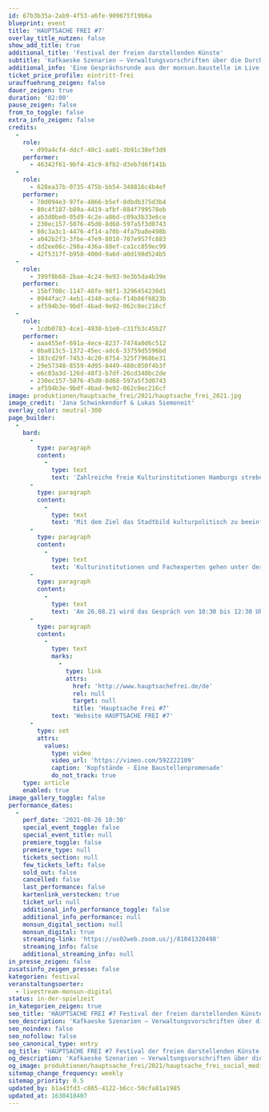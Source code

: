 ```yaml
---
id: 67b3b35a-2ab9-4f53-a6fe-909675f19b6a
blueprint: event
title: 'HAUPTSACHE FREI #7'
overlay_title_nutzen: false
show_add_title: true
additional_title: 'Festival der freien darstellenden Künste'
subtitle: 'Kafkaeske Szenarien – Verwaltungsvorschriften über die Durchführung von Bauaufgaben der Freien und Hansestadt Hamburg (VV-Bau)'
additional_info: 'Eine Gesprächsrunde aus der monsun.baustelle im Live-Stream'
ticket_price_profile: eintritt-frei
urauffuehrung_zeigen: false
dauer_zeigen: true
duration: '02:00'
pause_zeigen: false
from_to_toggle: false
extra_info_zeigen: false
credits:
  -
    role:
      - d99a4cf4-ddcf-40c1-aa01-3b91c38ef3d9
    performer:
      - 46342f61-9bf4-41c9-8fb2-d3eb7d6f141b
  -
    role:
      - 628ea37b-0735-475b-bb54-348816c4b4ef
    performer:
      - 70d094e3-97fe-4866-b5ef-8dbdb375d3b4
      - 80c4f187-b89a-4419-afbf-884f799578eb
      - ab3d0be0-05d9-4c2e-a86d-c09a3b33e6ce
      - 230ec157-5076-45d0-8d68-597a5f3d0743
      - 08c3a3c1-4476-4f14-a70b-4fa7ba8e498b
      - a042b2f3-3fbe-47e9-8010-707e957fc883
      - dd2ee86c-298a-436a-88ef-ca1cc859ec99
      - 42f5317f-b958-400d-9a6d-a0d198d524b5
  -
    role:
      - 399f8b68-2bae-4c24-9e93-9e3b5da4b39e
    performer:
      - 15bf708c-1147-46fe-98f1-3296454230d1
      - 0944fac7-4eb1-4140-ac6a-f14b86f6823b
      - af594b3e-9bdf-4bad-9e92-062c0ec216cf
  -
    role:
      - 1cdb0783-4ce1-4930-b1e0-c31fb3c45b27
    performer:
      - aaa455ef-691a-4ece-8237-7474a0d6c512
      - 0ba013c5-1372-45ec-adc6-33759d5596bd
      - 183cd29f-7453-4c20-8754-325f7968be31
      - 29e57348-8559-4d95-8449-480c850f4b3f
      - e6c03a3d-126d-48f3-b7df-26cd340bc2de
      - 230ec157-5076-45d0-8d68-597a5f3d0743
      - af594b3e-9bdf-4bad-9e92-062c0ec216cf
image: produktionen/hauptsache_frei/2021/hauptsache_frei_2021.jpg
image_credit: 'Jana Schwinkendorf & Lukas Siemoneit'
overlay_color: neutral-300
page_builder:
  -
    bard:
      -
        type: paragraph
        content:
          -
            type: text
            text: 'Zahlreiche freie Kulturinstitutionen Hamburgs streben für ihre Häuser eine bauliche Weiterentwicklung an und beantragen dafür öffentliche Gelder, so auch das monsun.theater für seinen barrierefreien Umbau. Was als vielversprechendes zukunftsweisendes Projekt beginnt, verwandelt sich zunehmend in ein kompliziertes Geflecht von baubehördlichen Auflagen, Prüfungen, Mittelabrufen und Befindlichkeiten aller involvierter Parteien. '
      -
        type: paragraph
        content:
          -
            type: text
            text: 'Mit dem Ziel das Stadtbild kulturpolitisch zu beeinflussen und die vielfältige Kulturlandschaft Hamburgs zu erhalten, beginnt für Kulturinstitutionen oft ein Kampf um die bauliche Umsetzung. Bei öffentlich geförderten Bauvorhaben können die Verwaltungsvorschriften der VV-Bau mit der realen Baustellensituation kollidieren. '
      -
        type: paragraph
        content:
          -
            type: text
            text: 'Kulturinstitutionen und Fachexperten gehen unter der Gesprächsführung des freien Kulturjournalisten Falk Schreiber in den Austausch und die Diskussion: Welche Fallstricke resultieren aus dem baubehördlichen Prozess und den Auflagen der VV-Bau? Bedarf es einer Anpassung des Verfahrenssystems, damit eine geförderte Beratung und Systemsteuerung für Kulturinstitutionen entsteht? Ein Startschuss für eine Initiative, in der Kulturinstitutionen von der Antragstellung bis zum Bauprojektabschluss fachkompetent beraten und begleitet werden. '
      -
        type: paragraph
        content:
          -
            type: text
            text: 'Am 26.08.21 wird das Gespräch von 10:30 bis 12:30 Uhr via Live-Stream über die ZOOM-Plattform des monsun.theaters übertragen und lädt zum Austausch ein.'
      -
        type: paragraph
        content:
          -
            type: text
            marks:
              -
                type: link
                attrs:
                  href: 'http://www.hauptsachefrei.de/de'
                  rel: null
                  target: null
                  title: 'Hauptsache Frei #7'
            text: 'Website HAUPTSACHE FREI #7'
      -
        type: set
        attrs:
          values:
            type: video
            video_url: 'https://vimeo.com/592222109'
            caption: 'Kopfstände - Eine Baustellenpromenade'
            do_not_track: true
    type: article
    enabled: true
image_gallery_toggle: false
performance_dates:
  -
    perf_date: '2021-08-26 10:30'
    special_event_toggle: false
    special_event_title: null
    premiere_toggle: false
    premiere_type: null
    tickets_section: null
    few_tickets_left: false
    sold_out: false
    cancelled: false
    last_performance: false
    kartenlink_verstecken: true
    ticket_url: null
    additional_info_performance_toggle: false
    additional_info_performance: null
    monsun_digital_section: null
    monsun_digital: true
    streaming-link: 'https://us02web.zoom.us/j/81041320498'
    streaming_info: false
    additional_streaming_info: null
in_presse_zeigen: false
zusatsinfo_zeigen_presse: false
kategorien: festival
veranstaltungsoerter:
  - livestream-monsun-digital
status: in-der-spielzeit
in_kategorien_zeigen: true
seo_title: 'HAUPTSACHE FREI #7 Festival der freien darstellenden Künste'
seo_description: 'Kafkaeske Szenarien – Verwaltungsvorschriften über die Durchführung von Bauaufgaben der Freien und Hansestadt Hamburg (VV-Bau), live aus der monsun.baustelle.'
seo_noindex: false
seo_nofollow: false
seo_canonical_type: entry
og_title: 'HAUPTSACHE FREI #7 Festival der freien darstellenden Künste'
og_description: 'Kafkaeske Szenarien – Verwaltungsvorschriften über die Durchführung von Bauaufgaben der Freien und Hansestadt Hamburg (VV-Bau), live aus der monsun.baustelle.'
og_image: produktionen/hauptsache_frei/2021/hauptsache_frei_social_media_image.jpg
sitemap_change_frequency: weekly
sitemap_priority: 0.5
updated_by: b1a43fd3-c865-4122-b6cc-50cfa81a1985
updated_at: 1630418407
---
```


